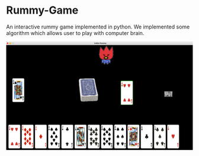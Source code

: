 # Rummy-Game
An interactive rummy game implemented in python.
We implemented some algorithm which allows user to play with computer brain.

![](Rummy%20Game/running%20Game.png)
